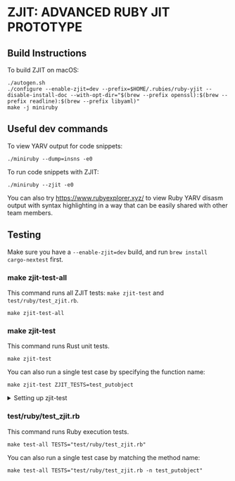 # ZJIT: ADVANCED RUBY JIT PROTOTYPE

## Build Instructions

To build ZJIT on macOS:
```
./autogen.sh
./configure --enable-zjit=dev --prefix=$HOME/.rubies/ruby-yjit --disable-install-doc --with-opt-dir="$(brew --prefix openssl):$(brew --prefix readline):$(brew --prefix libyaml)"
make -j miniruby
```

## Useful dev commands

To view YARV output for code snippets:
```
./miniruby --dump=insns -e0
```

To run code snippets with ZJIT:
```
./miniruby --zjit -e0
```

You can also try https://www.rubyexplorer.xyz/ to view Ruby YARV disasm output with syntax highlighting
in a way that can be easily shared with other team members.

## Testing

Make sure you have a `--enable-zjit=dev` build, and run `brew install cargo-nextest` first.

### make zjit-test-all

This command runs all ZJIT tests: `make zjit-test` and `test/ruby/test_zjit.rb`.

```
make zjit-test-all
```

### make zjit-test

This command runs Rust unit tests.

```
make zjit-test
```

You can also run a single test case by specifying the function name:

```
make zjit-test ZJIT_TESTS=test_putobject
```

<details>

<summary>Setting up zjit-test</summary>

ZJIT uses `cargo-nextest` for Rust unit tests instead of `cargo test`.
`cargo-nextest` runs each test in its own process, which is valuable since
CRuby only supports booting once per process, and most APIs are not thread
safe. Use `brew install cargo-nextest` to install it on macOS, otherwise, refer
to <https://nexte.st/docs/installation/pre-built-binaries/> for installation
instructions.

Since it uses Cargo, you'll also need a `configure --enable-zjit=dev ...` build
for `make zjit-test`. Since the tests need to link against CRuby, directly
calling `cargo test`, or `cargo nextest` likely won't build. Make sure to
use `make`.

</details>

### test/ruby/test\_zjit.rb

This command runs Ruby execution tests.

```
make test-all TESTS="test/ruby/test_zjit.rb"
```

You can also run a single test case by matching the method name:

```
make test-all TESTS="test/ruby/test_zjit.rb -n test_putobject"
```
